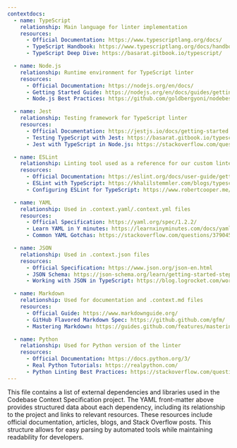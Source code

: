 ```yaml
---
contextdocs:
  - name: TypeScript
    relationship: Main language for linter implementation
    resources:
      - Official Documentation: https://www.typescriptlang.org/docs/
      - TypeScript Handbook: https://www.typescriptlang.org/docs/handbook/intro.html
      - TypeScript Deep Dive: https://basarat.gitbook.io/typescript/

  - name: Node.js
    relationship: Runtime environment for TypeScript linter
    resources:
      - Official Documentation: https://nodejs.org/en/docs/
      - Getting Started Guide: https://nodejs.org/en/docs/guides/getting-started-guide/
      - Node.js Best Practices: https://github.com/goldbergyoni/nodebestpractices

  - name: Jest
    relationship: Testing framework for TypeScript linter
    resources:
      - Official Documentation: https://jestjs.io/docs/getting-started
      - Testing TypeScript with Jest: https://basarat.gitbook.io/typescript/intro-1/jest
      - Jest with TypeScript in Node.js: https://stackoverflow.com/questions/54822273/how-to-use-jest-with-typescript-in-node-js

  - name: ESLint
    relationship: Linting tool used as a reference for our custom linter
    resources:
      - Official Documentation: https://eslint.org/docs/user-guide/getting-started
      - ESLint with TypeScript: https://khalilstemmler.com/blogs/typescript/eslint-for-typescript/
      - Configuring ESLint for TypeScript: https://www.robertcooper.me/using-eslint-and-prettier-in-a-typescript-project

  - name: YAML
    relationship: Used in .context.yaml/.context.yml files
    resources:
      - Official Specification: https://yaml.org/spec/1.2.2/
      - Learn YAML in Y minutes: https://learnxinyminutes.com/docs/yaml/
      - Common YAML Gotchas: https://stackoverflow.com/questions/3790454/how-do-i-break-a-string-over-multiple-lines

  - name: JSON
    relationship: Used in .context.json files
    resources:
      - Official Specification: https://www.json.org/json-en.html
      - JSON Schema: https://json-schema.org/learn/getting-started-step-by-step
      - Working with JSON in TypeScript: https://blog.logrocket.com/working-with-json-typescript/

  - name: Markdown
    relationship: Used for documentation and .context.md files
    resources:
      - Official Guide: https://www.markdownguide.org/
      - GitHub Flavored Markdown Spec: https://github.github.com/gfm/
      - Mastering Markdown: https://guides.github.com/features/mastering-markdown/

  - name: Python
    relationship: Used for Python version of the linter
    resources:
      - Official Documentation: https://docs.python.org/3/
      - Real Python Tutorials: https://realpython.com/
      - Python Linting Best Practices: https://stackoverflow.com/questions/1428872/pylint-pep8-and-pyflakes
---
```


This file contains a list of external dependencies and libraries used in the Codebase Context Specification project. The YAML front-matter above provides structured data about each dependency, including its relationship to the project and links to relevant resources. These resources include official documentation, articles, blogs, and Stack Overflow posts. This structure allows for easy parsing by automated tools while maintaining readability for developers.
